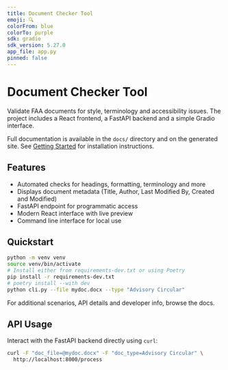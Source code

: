 ```yaml
---
title: Document Checker Tool
emoji: 🔍
colorFrom: blue
colorTo: purple
sdk: gradio
sdk_version: 5.27.0
app_file: app.py
pinned: false
---
```


# Document Checker Tool

Validate FAA documents for style, terminology and accessibility issues. The project includes a React frontend, a FastAPI backend and a simple Gradio interface.

Full documentation is available in the `docs/` directory and on the generated site. See [Getting Started](docs/getting-started.md) for installation instructions.

## Features
- Automated checks for headings, formatting, terminology and more
- Displays document metadata (Title, Author, Last Modified By, Created and Modified)
- FastAPI endpoint for programmatic access
- Modern React interface with live preview
- Command line interface for local use

## Quickstart
```bash
python -m venv venv
source venv/bin/activate
# Install either from requirements-dev.txt or using Poetry
pip install -r requirements-dev.txt
# poetry install --with dev
python cli.py --file mydoc.docx --type "Advisory Circular"
```

For additional scenarios, API details and developer info, browse the docs.

## API Usage

Interact with the FastAPI backend directly using `curl`:

```bash
curl -F "doc_file=@mydoc.docx" -F "doc_type=Advisory Circular" \
  http://localhost:8000/process
```

